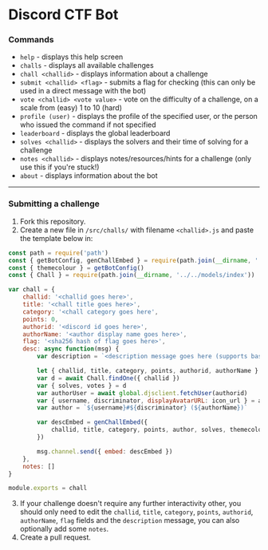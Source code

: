 # Discord CTF Bot

### Commands

- `help` - displays this help screen
- `challs` - displays all available challenges
- `chall <challid>` - displays information about a challenge
- `submit <challid> <flag>` - submits a flag for checking (this can only be used in a direct message with the bot)
- `vote <challid> <vote value>` - vote on the difficulty of a challenge, on a scale from (easy) 1 to 10 (hard)
- `profile (user)` - displays the profile of the specified user, or the person who issued the command if not specified
- `leaderboard` - displays the global leaderboard
- `solves <challid>` - displays the solvers and their time of solving for a challenge
- `notes <challid>` - displays notes/resources/hints for a challenge (only use this if you're stuck!)
- `about` - displays information about the bot

---

### Submitting a challenge

1. Fork this repository.
2. Create a new file in `/src/challs/` with filename `<challid>.js` and paste the template below in:

```javascript
const path = require('path')
const { getBotConfig, genChallEmbed } = require(path.join(__dirname, '../util/util'))
const { themecolour } = getBotConfig()
const { Chall } = require(path.join(__dirname, '../../models/index'))

var chall = {
    challid: '<challid goes here>',
    title: '<chall title goes here>',
    category: '<chall category goes here',
    points: 0,
    authorid: '<discord id goes here>',
    authorName: '<author display name goes here>',
    flag: '<sha256 hash of flag goes here>',
    desc: async function(msg) {
        var description = `<description message goes here (supports basic markdown)>`

        let { challid, title, category, points, authorid, authorName } = chall
        var d = await Chall.findOne({ challid })
        var { solves, votes } = d
        var authorUser = await global.djsclient.fetchUser(authorid)
        var { username, discriminator, displayAvatarURL: icon_url } = authorUser
        var author = `${username}#${discriminator} (${authorName})`

        var descEmbed = genChallEmbed({
            challid, title, category, points, author, solves, themecolour, description, icon_url, votes
        })

        msg.channel.send({ embed: descEmbed })
    },
    notes: []
}

module.exports = chall
```

3. If your challenge doesn't require any further interactivity other, you should only need to edit the `challid`, `title`, `category`, `points`, `authorid`, `authorName`, `flag` fields and the `description` message, you can also optionally add some `notes`.
4. Create a pull request.